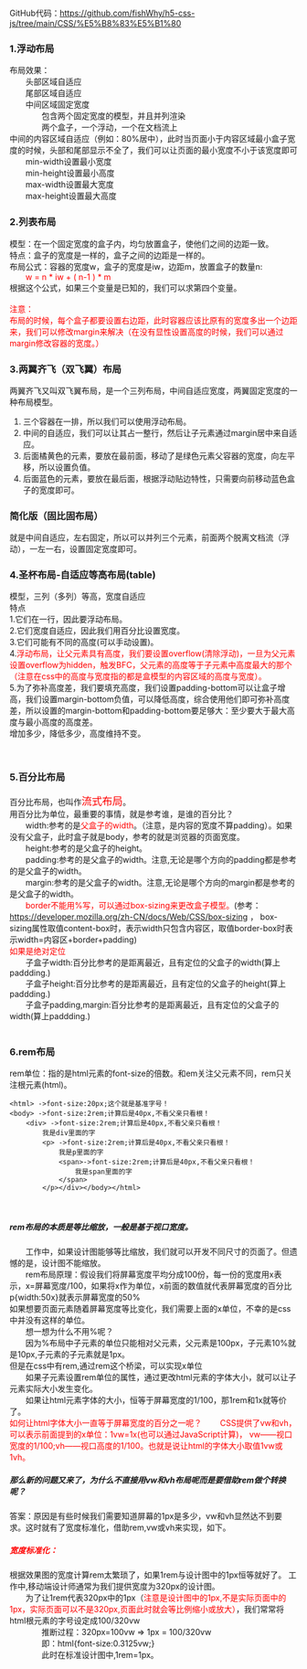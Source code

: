 
&emsp;&emsp;<br>
GitHub代码：https://github.com/fishWhy/h5-css-js/tree/main/CSS/%E5%B8%83%E5%B1%80


### 1.浮动布局
布局效果：<br>
&emsp;&emsp;头部区域自适应<br>
&emsp;&emsp;尾部区域自适应<br>
&emsp;&emsp;中间区域固定宽度<br>
&emsp;&emsp;&emsp;&emsp;包含两个固定宽度的模型，并且并列渲染<br>
&emsp;&emsp;&emsp;&emsp;两个盒子，一个浮动，一个在文档流上<br>
中间的内容区域自适应（例如：80%居中），此时当页面小于内容区域最小盒子宽度的时候，头部和尾部显示不全了，我们可以让页面的最小宽度不小于该宽度即可<br>
&emsp;&emsp;min-width设置最小宽度<br>
&emsp;&emsp;min-height设置最小高度<br>
&emsp;&emsp;max-width设置最大宽度<br>
&emsp;&emsp;max-height设置最大高度<br>

### 2.列表布局
模型：在一个固定宽度的盒子内，均匀放置盒子，使他们之间的边距一致。<br>
特点：盒子的宽度是一样的，盒子之间的边距是一样的。<br>
布局公式：容器的宽度w，盒子的宽度是iw，边距m，放置盒子的数量n:<br>
&emsp;&emsp;<font color='red'>w = n * iw + ( n-1 ) * m</font><br>
根据这个公式，如果三个变量是已知的，我们可以求第四个变量。<br><br>
<font color='red'>注意：<br>
布局的时候，每个盒子都要设置右边距，此时容器应该比原有的宽度多出一个边距来，我们可以修改margin来解决（在没有显性设置高度的时候，我们可以通过margin修改容器的宽度。）
</font>


### 3.两翼齐飞（双飞翼）布局
两翼齐飞又叫双飞翼布局，是一个三列布局，中间自适应宽度，两翼固定宽度的一种布局模型。<br>
1. 三个容器在一排，所以我们可以使用浮动布局。 <br>
2. 中间的自适应，我们可以让其占一整行，然后让子元素通过margin居中来自适应。
3. 后面橘黄色的元素，要放在最前面，移动了是绿色元素父容器的宽度，向左平移，所以设置负值。
4. 后面蓝色的元素，要放在最后面，根据浮动贴边特性，只需要向前移动蓝色盒子的宽度即可。<br>
### 简化版（固比固布局）
就是中间自适应，左右固定，所以可以并列三个元素，前面两个脱离文档流（浮动），一左一右，设置固定宽度即可。



### 4.圣杯布局-自适应等高布局(table)
模型，三列（多列）等高，宽度自适应<br>
特点<br>
1.它们在一行，因此要浮动布局。<br>
2.它们宽度自适应，因此我们用百分比设置宽度。<br>
3.它们可能有不同的高度(可以手动设置)。<br>
4.<font color=red>浮动布局，让父元素具有高度，我们要设置overflow(清除浮动)，一旦为父元素设置overflow为hidden，触发BFC，父元素的高度等于子元素中高度最大的那个（注意在css中的高度与宽度指的都是盒模型的内容区域的高度与宽度）。</font><br>
5.为了弥补高度差，我们要填充高度，我们设置padding-bottom可以让盒子增高，我们设置margin-bottom负值，可以降低高度，综合使用他们即可弥补高度差，所以设置的margin-bottom和padding-bottom要足够大：至少要大于最大高度与最小高度的高度差。<br>
增加多少，降低多少，高度维持不变。




&emsp;&emsp;<br>
### 5.百分比布局
百分比布局，也叫作<font color='red' size=4>流式布局</font>。<br>
用百分比为单位，最重要的事情，就是参考谁，是谁的百分比？<br>
&emsp;&emsp;width:参考的是<font color=red>父盒子的width</font>。（注意，是内容的宽度不算padding）。如果没有父盒子，此时盒子就是body，参考的就是浏览器的页面宽度。<br>
&emsp;&emsp;height:参考的是父盒子的height。<br>
&emsp;&emsp;padding:参考的是父盒子的width。注意,无论是哪个方向的padding都是参考的是父盒子的width。<br>
&emsp;&emsp;margin:参考的是父盒子的width。注意,无论是哪个方向的margin都是参考的是父盒子的width。<br>
&emsp;&emsp;<font color=red>border不能用%写，可以通过box-sizing来更改盒子模型。</font>(参考：https://developer.mozilla.org/zh-CN/docs/Web/CSS/box-sizing ， box-sizing属性取值content-box时，表示width只包含内容区，取值border-box时表示width=内容区+border+padding)<br>
<font color=red>如果是绝对定位</font><br>
&emsp;&emsp;子盒子width:百分比参考的是距离最近，且有定位的父盒子的width(算上paddding.)<br>
&emsp;&emsp;子盒子height:百分比参考的是距离最近，且有定位的父盒子的height(算上paddding.)<br>
&emsp;&emsp;子盒子padding,margin:百分比参考的是距离最近，且有定位的父盒子的width(算上paddding.)<br>
&emsp;&emsp;<br>

### 6.rem布局
rem单位：指的是html元素的font-size的倍数。和em关注父元素不同，rem只关注根元素(html)。<br>
    
    <html> ->font-size:20px;这个就是基准字号！
    <body> ->font-size:2rem;计算后是40px,不看父亲只看根！
        <div> ->font-size:2rem;计算后是40px,不看父亲只看根！
            我是div里面的字
            <p> ->font-size:2rem;计算后是40px,不看父亲只看根！
                我是p里面的字
                <span>->font-size:2rem;计算后是40px,不看父亲只看根！
                    我是span里面的字
                </span>
            </p></div></body></html>

&emsp;&emsp;<br>
##### rem布局的本质是等比缩放，一般是基于视口宽度。
&emsp;&emsp;工作中，如果设计图能够等比缩放，我们就可以开发不同尺寸的页面了。但遗憾的是，设计图不能缩放。<br>
&emsp;&emsp;rem布局原理：假设我们将屏幕宽度平均分成100份，每一份的宽度用x表示，x=屏幕宽度/100，如果将x作为单位，x前面的数值就代表屏幕宽度的百分比p{width:50x}就表示屏幕宽度的50%<br>
如果想要页面元素随着屏幕宽度等比变化，我们需要上面的x单位，不幸的是css中并没有这样的单位。<br>
&emsp;&emsp;想一想为什么不用%呢？<br>
&emsp;&emsp;因为%布局中子元素的单位只能相对父元素，父元素是100px，子元素10%就是10px,子元素的子元素就是1px。<br>
但是在css中有rem,通过rem这个桥梁，可以实现x单位<br>
&emsp;&emsp;如果子元素设置rem单位的属性，通过更改html元素的字体大小，就可以让子元素实际大小发生变化。<br>
&emsp;&emsp;如果让html元素字体的大小，恒等于屏幕宽度的1/100，那1rem和1x就等价了。<br>
<font color=red>如何让html字体大小一直等于屏幕宽度的百分之一呢？
&emsp;&emsp;CSS提供了vw和vh，可以表示前面提到的x单位：1vw=1x(也可以通过JavaScript计算)，  vw——视口宽度的1/100;vh——视口高度的1/100。也就是说让html的字体大小取值1vw或1vh。<br></font>
##### 那么新的问题又来了，为什么不直接用vw和vh布局呢而是要借助rem做个转换呢？
答案：原因是有些时候我们需要知道屏幕的1px是多少，vw和vh显然达不到要求。这时就有了宽度标准化，借助rem,vw或vh来实现，如下。
##### <font color=red>宽度标准化：</font>
根据效果图的宽度计算rem太繁琐了，如果1rem与设计图中的1px恒等就好了。
工作中,移动端设计师通常为我们提供宽度为320px的设计图。<br>
&emsp;&emsp;为了让1rem代表320px中的1px（<font color=red>注意是设计图中的1px,不是实际页面中的1px，实际页面可以不是320px,页面此时就会等比例缩小或放大）</font>，我们常常将html根元素的字号设定成100/320vw<br>
&emsp;&emsp;&emsp;&emsp;推断过程：320px=100vw => 1px = 100/320vw<br>
&emsp;&emsp;&emsp;&emsp;即：html{font-size:0.3125vw;}<br>
&emsp;&emsp;&emsp;&emsp;此时在标准设计图中,1rem=1px。<br>

